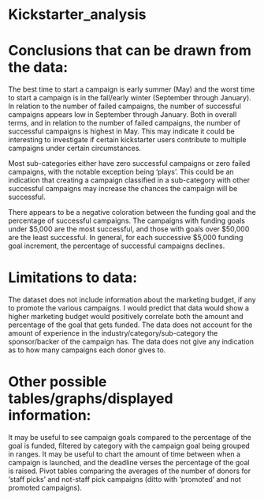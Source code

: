 # Kickstarter_analysis

# Conclusions that can be drawn from the data:

The best time to start a campaign is early summer (May) and the worst time to start a campaign is in the fall/early winter (September through January). In relation to the number of failed campaigns, the number of successful campaigns appears low in September through January. Both in overall terms, and in relation to the number of failed campaigns, the number of successful campaigns is highest in May. This may indicate it could be interesting to investigate if certain kickstarter users contribute to multiple campaigns under certain circumstances. 

Most sub-categories either have zero successful campaigns or zero failed campaigns, with the notable exception being ‘plays’. This could be an indication that creating a campaign classified in a sub-category with other successful campaigns may increase the chances the campaign will be successful. 

There appears to be a negative coloration between the funding goal and the percentage of successful campaigns. The campaigns with funding goals under $5,000 are the most successful, and those with goals over $50,000 are the least successful. In general, for each successive $5,000 funding goal increment, the percentage of successful campaigns declines. 

# Limitations to data:

The dataset does not include information about the marketing budget, if any to promote the various campaigns. I would predict that data would show a higher marketing budget would positively correlate both the amount and percentage of the goal that gets funded. The data does not account for the amount of experience in the industry/category/sub-category the sponsor/backer of the campaign has. The data does not give any indication as to how many campaigns each donor gives to. 

# Other possible tables/graphs/displayed information:

It may be useful to see campaign goals compared to the percentage of the goal is funded, filtered by category with the campaign goal being grouped in ranges. It may be useful to chart the amount of time between when a campaign is launched, and the deadline verses the percentage of the goal is raised. Pivot tables comparing the averages of the number of donors for ‘staff picks’ and not-staff pick campaigns (ditto with ‘promoted’ and not promoted campaigns). 
